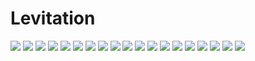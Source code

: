 # Levitation
 
 <img src="/pdf_img/ABSTRACT PDF_HO-222553_page-0001.jpg">
 <img src="/pdf_img/ABSTRACT PDF_HO-222553_page-0002.jpg">
 <img src="/pdf_img/ABSTRACT PDF_HO-222553_page-0003.jpg">
 <img src="/pdf_img/ABSTRACT PDF_HO-222553_page-0004.jpg">
 <img src="/pdf_img/ABSTRACT PDF_HO-222553_page-0005.jpg">
 <img src="/pdf_img/ABSTRACT PDF_HO-222553_page-0006.jpg">
 <img src="/pdf_img/ABSTRACT PDF_HO-222553_page-0007.jpg">
 <img src="/pdf_img/ABSTRACT PDF_HO-222553_page-0008.jpg">
 <img src="/pdf_img/ABSTRACT PDF_HO-222553_page-0009.jpg">
 <img src="/pdf_img/ABSTRACT PDF_HO-222553_page-0010.jpg">
 <img src="/pdf_img/ABSTRACT PDF_HO-222553_page-0011.jpg">
 <img src="/pdf_img/ABSTRACT PDF_HO-222553_page-0012.jpg">
 <img src="/pdf_img/ABSTRACT PDF_HO-222553_page-0013.jpg">
 <img src="/pdf_img/ABSTRACT PDF_HO-222553_page-0014.jpg">
 <img src="/pdf_img/ABSTRACT PDF_HO-222553_page-0015.jpg">
 <img src="/pdf_img/ABSTRACT PDF_HO-222553_page-0016.jpg">
 <img src="/pdf_img/ABSTRACT PDF_HO-222553_page-0017.jpg">
 <img src="/pdf_img/ABSTRACT PDF_HO-222553_page-0018.jpg">
 <img src="/pdf_img/ABSTRACT PDF_HO-222553_page-0019.jpg">
